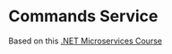 # Commands Service

Based on this [.NET Microservices Course](https://www.youtube.com/watch?v=DgVjEo3OGBI)
